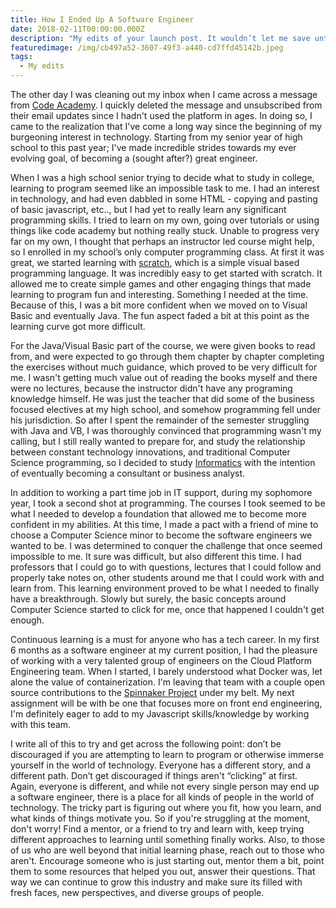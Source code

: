 ```yaml
---
title: How I Ended Up A Software Engineer
date: 2018-02-11T00:00:00.000Z
description: "My edits of your launch post. It wouldn’t let me save until I put something here.... including that image and tags.....\U0001F644"
featuredimage: /img/cb497a52-3607-49f3-a440-cd7ffd45142b.jpeg
tags:
  - My edits
---
```

The other day I was cleaning out my inbox when I came across a message from [Code Academy](https://www.codecademy.com/). I quickly deleted the message and unsubscribed from their email updates since I hadn't used the platform in ages. In doing so, I came to the realization that I've come a long way since the beginning of my burgeoning interest in technology. Starting from my senior year of high school to this past year; I've made incredible strides towards my ever evolving goal, of becoming a (sought after?) great engineer.

When I was a high school senior trying to decide what to study in college, learning to program seemed like an impossible task to me. I had an interest in technology, and had even dabbled in some HTML -  copying and pasting of basic javascript, etc.., but I had yet to really learn any significant programming skills. I tried to learn on my own, going over tutorials or using things like code academy but nothing really stuck. Unable to progress very far on my own, I thought that perhaps an instructor led course might help, so I enrolled in my school’s only computer programming class. At first it was great, we started learning with [scratch](https://scratch.mit.edu/), which is a simple visual based programming language. It was incredibly easy to get started with scratch. It allowed me to create simple games and other engaging things that made learning to program fun and interesting. Something I needed at the time. Because of this, I was a bit more confident when we moved on to Visual Basic and eventually Java. The fun aspect faded a bit at this point as the learning curve got more difficult. 

For the Java/Visual Basic part of the course, we were given books to read from, and were expected to go through them chapter by chapter completing the exercises without much guidance, which proved to be very difficult for me. I wasn't getting much value out of reading the books myself and there were no lectures, because the instructor didn't have any programing knowledge himself. He was just the teacher that did some of the business focused electives at my high school, and somehow programming fell under his jurisdiction. So after I spent the remainder of the semester struggling with Java and VB, I was thoroughly convinced that programming wasn't my calling, but I still really wanted to prepare for, and study the relationship between constant technology innovations, and traditional Computer Science programming, so I decided to study [Informatics](https://www.informatics.indiana.edu/) with the intention of eventually becoming a consultant or business analyst.

In addition to working a part time job in IT support, during my sophomore year, I took a second shot at programming. The courses I took seemed to be what I needed to develop a foundation that allowed me to become more confident in my abilities. At this time, I made a pact with a friend of mine to choose a Computer Science minor to become the software engineers we wanted to be. I was determined to conquer the challenge that once seemed impossible to me. It sure was difficult, but also different this time. I had professors that I could go to with questions, lectures that I could follow and properly take notes on, other students around me that I could work with and learn from. This learning environment proved to be what I needed to finally have a breakthrough. Slowly but surely, the basic concepts around Computer Science started to click for me, once that happened I couldn't get enough.

Continuous learning is a must for anyone who has a tech career. In my first 6 months as a software engineer at my current position, I had the pleasure of working with a very talented group of engineers on the Cloud Platform Engineering team. When I started, I barely understood what Docker was, let alone the value of containerization. I'm leaving that team with a couple open source contributions to the [Spinnaker Project](https://www.spinnaker.io/) under my belt. My next assignment will be with be one that focuses more on front end engineering, I'm definitely eager to add to my Javascript skills/knowledge by working with this team. 

I write all of this to try and get across the following point: don’t be discouraged if you are attempting to learn to program or otherwise immerse yourself in the world of technology. Everyone has a different story, and a different path. Don’t get discouraged if things aren't “clicking” at first. Again, everyone is different, and while not every single person may end up a software engineer, there is a place for all kinds of people in the world of technology. The tricky part is figuring out where you fit, how you learn, and what kinds of things motivate you. So if you're struggling at the moment, don't worry! Find a mentor, or a friend to try and learn with, keep trying different approaches to learning until something finally works. Also, to those of us who are well beyond that initial learning phase, reach out to those who aren't. Encourage someone who is just starting out, mentor them a bit, point them to some resources that helped you out, answer their questions. That way we can continue to grow this industry and make sure its filled with fresh faces, new perspectives, and diverse groups of people.

